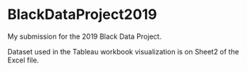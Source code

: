 # BlackDataProject2019
My submission for the 2019 Black Data Project.

Dataset used in the Tableau workbook visualization is on Sheet2 of the Excel file.
